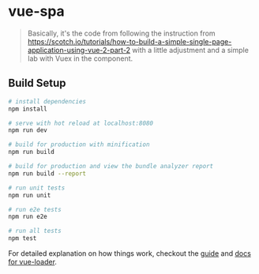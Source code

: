 # vue-spa

> Basically, it's the code from following the instruction from https://scotch.io/tutorials/how-to-build-a-simple-single-page-application-using-vue-2-part-2 with a little adjustment and a simple lab with Vuex in the component.

## Build Setup

``` bash
# install dependencies
npm install

# serve with hot reload at localhost:8080
npm run dev

# build for production with minification
npm run build

# build for production and view the bundle analyzer report
npm run build --report

# run unit tests
npm run unit

# run e2e tests
npm run e2e

# run all tests
npm test
```

For detailed explanation on how things work, checkout the [guide](http://vuejs-templates.github.io/webpack/) and [docs for vue-loader](http://vuejs.github.io/vue-loader).
